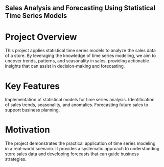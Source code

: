 ## Sales Analysis and Forecasting Using Statistical Time Series Models
# Project Overview
This project applies statistical time series models to analyze the sales data of a store. By leveraging the knowledge of time series modeling, we aim to uncover trends, patterns, and seasonality in sales, providing actionable insights that can assist in decision-making and forecasting.

# Key Features
Implementation of statistical models for time series analysis.
Identification of sales trends, seasonality, and anomalies.
Forecasting future sales to support business planning.

# Motivation
The project demonstrates the practical application of time series modeling in a real-world scenario. It provides a systematic approach to understanding store sales data and developing forecasts that can guide business strategies.
